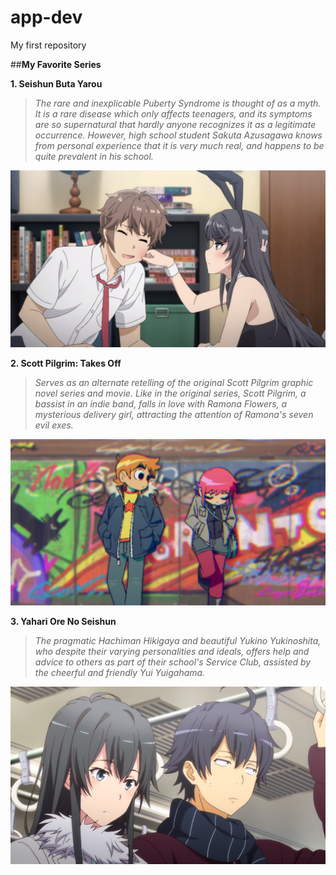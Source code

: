 # app-dev
My first repository

##**My Favorite Series**

**1. Seishun Buta Yarou**
>*The rare and inexplicable Puberty Syndrome is thought of as a myth. It is a rare disease which only affects teenagers, and its symptoms are so supernatural that hardly anyone recognizes it as a legitimate occurrence. However, high school student Sakuta Azusagawa knows from personal experience that it is very much real, and happens to be quite prevalent in his school.*

![alt text](sei.jpg)

**2. Scott Pilgrim: Takes Off**
>*Serves as an alternate retelling of the original Scott Pilgrim graphic novel series and movie. Like in the original series, Scott Pilgrim, a bassist in an indie band, falls in love with Ramona Flowers, a mysterious delivery girl, attracting the attention of Ramona's seven evil exes.*

![alt text](scotts.jpg)

**3. Yahari Ore No Seishun**
>*The pragmatic Hachiman Hikigaya and beautiful Yukino Yukinoshita, who despite their varying personalities and ideals, offers help and advice to others as part of their school's Service Club, assisted by the cheerful and friendly Yui Yuigahama.*

![alt text](yaharii.jpg)
